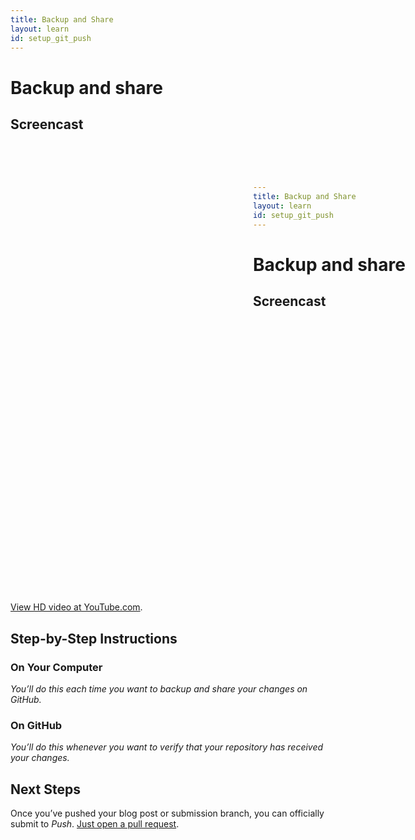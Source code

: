 ```yaml
---
title: Backup and Share
layout: learn
id: setup_git_push
---
```


# Backup and share

## Screencast

<div class="video-container">
  <iframe width="1280" height="720" src="?rel=0" frameborder="0" allowfullscreen="allowfullscreen"> </iframe>
</div>

[View HD video at YouTube.com](http://www.youtube.com/watch_popup?v=AAAAAAAAAAAAA&hd=1).

## Step-by-Step Instructions

### On Your Computer
*You’ll do this each time you want to backup and share your changes on GitHub.*

### On GitHub
*You’ll do this whenever you want to verify that your repository has received your changes.*

## Next Steps

Once you’ve pushed your blog post or submission branch, you can officially submit to *Push*.
[Just open a pull request](/learn/pull-requests.html).
